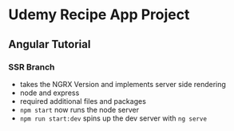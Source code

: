 # Udemy Recipe App Project
## Angular Tutorial
### SSR Branch
- takes the NGRX Version and implements server side rendering
- node and express
- required additional files and packages
- `npm start` now runs the node server
- `npm run start:dev` spins up the dev server with `ng serve`

